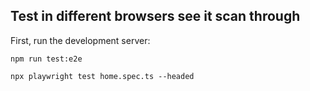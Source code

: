 ## Test in different browsers see it scan through

First, run the development server:

```
npm run test:e2e
```
```
npx playwright test home.spec.ts --headed

```
